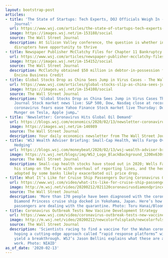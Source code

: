 ```yaml
---
layout: bootstrap-post
articles:
- title: 'The State of Startups: Tech Experts, DOJ Officials Weigh In - The Wall Street
    Journal'
  url: https://www.wsj.com/articles/the-state-of-startups-tech-experts-doj-officials-weigh-in-11581600305
  image: https://images.wsj.net/im-153188/social
  source: The Wall Street Journal
  description: At Silicon Valley conference, the question is whether innovators and
    disrupters have opportunity to thrive
- title: Newspaper Publisher McClatchy Files for Chapter 11 Bankruptcy
  url: https://www.wsj.com/articles/newspaper-publisher-mcclatchy-files-for-chapter-11-bankruptcy-11581598316
  image: https://images.wsj.net/im-154152/social
  source: The Wall Street Journal
  description: McClatchy obtained $50 million in debtor-in-possession financing from
    Encina Business Credit
- title: Global Stocks Drop as China Sees Jump in Virus Cases - The Wall Street Journal
  url: https://www.wsj.com/articles/global-stocks-slip-as-china-sees-jump-in-virus-cases-11581589020
  image: https://images.wsj.net/im-154108/social
  source: The Wall Street Journal
  description: 'Global Stocks Drop as China Sees Jump in Virus Cases The Wall Street
    Journal Stock market news live: S&P 500, Dow, Nasdaq close at record highs as
    coronavirus fears ease Yahoo Finance Stock market live Thursday: Dow record, Charlie
    Munger on Tesla, Apple jump…'
- title: 'Newsletter: Coronavirus Hits Global Oil Demand'
  url: https://blogs.wsj.com/economics/2020/02/13/newsletter-coronavirus-hits-global-oil-demand/
  image: https://images.wsj.net/im-146989
  source: The Wall Street Journal
  description: Your daily economics newsletter from The Wall Street Journal.
- title: 'WSJ Wealth Adviser Briefing: Small-Cap Health, Wells Fargo Overhaul, Oil
    Hedging'
  url: https://blogs.wsj.com/moneybeat/2020/02/13/wsj-wealth-adviser-briefing-small-cap-health-wells-fargo-overhaul-oil-hedging/
  image: https://s.wsj.net/blogs/img/WSJ_Logo_BlackBackground_1200x630social
  source: The Wall Street Journal
  description: Small-cap health stocks have stood out in 2020; Wells Fargo CEO put
    his stamp on the firm with overhaul of reporting lines, and the hedging strategy
    adopted by some banks likely exacerbated oil price drop.
- title: What It’s Like for Cruise Ship Passengers During Coronavirus Outbreak
  url: https://www.wsj.com/video/what-its-like-for-cruise-ship-passengers-during-coronavirus-outbreak/8A42F670-4B8A-4C20-8918-AE00B955CE62.html
  image: http://m.wsj.net/video/20200212/021120coronavirusdiamondprincessv4/021120coronavirusdiamondprincessv4_1280x720.jpg
  source: The Wall Street Journal
  description: 'More than 170 people have been diagnosed with the coronavirus on the
    Diamond Princess cruise ship docked in Yokohama, Japan. Here’s how sick and healthy
    passengers are dealing with the quarantine. Photo: Toru Hanai/Bloomberg'
- title: Coronavirus Outbreak Tests New Vaccine Development Strategy
  url: https://www.wsj.com/video/coronavirus-outbreak-tests-new-vaccine-development-strategy/79454E57-8826-4593-8DE8-1BD7573848A6.html
  image: http://m.wsj.net/video/20200212/newcolorfulsplash/newcolorfulsplash_1280x720.jpg
  source: The Wall Street Journal
  description: 'Scientists racing to find a vaccine for the Wuhan coronavirus are
    hoping a cutting-edge approach called “rapid response platforms” will quickly
    yield a breakthrough. WSJ’s Jason Bellini explains what these are and how they
    work. Photo: NIAID'
as_of_date: '2020-02-13'
---
```


